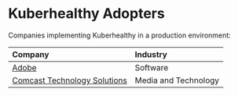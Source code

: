# Kuberhealthy Adopters

Companies implementing Kuberhealthy in a production environment:

| Company | Industry |
| :--- | :--- |
|[Adobe](https://www.adobe.com)|Software|
|[Comcast Technology Solutions](https://www.comcasttechnologysolutions.com/)|Media and Technology|

